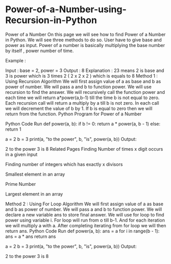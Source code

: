 # Power-of-a-Number-using-Recursion-in-Python


Power  of  a  Number
On this page we will see how to find Power of a Number in Python. We will see three methods to do so. User have to give base and power as input. Power of a number is basically multiplying the base number by itself , power number of time.

Example :

Input  :  base = 2, power = 3
Output  :  8
Explanation  :   23 means 2 is base and 3 is power which is 3 times 2 (  2 x 2 x 2 ) which is equals to 8
Method 1 : Using Recursion
Algorithm
We will first assign value of a as base and b as power of number.
We will pass a and b to function power.
We will use recursion to find the answer.
We will recursively call the function power and each time we will return a*power(a,b-1) till the time b is not equal to zero. Each recursion call will return a multiply by a till b is not zero. In each call we will decrement the value of b by 1.
If b is equal to zero then we will return from the function.
Python Program for Power of a Number

Python Code
Run
def power(a, b):
    if b != 0:
        return a * power(a, b - 1)
    else:
        return 1


a = 2
b = 3
print(a, "to the power", b, "is", power(a, b))
Output:

2 to the power 3 is 8
Related Pages
Finding Number of times x digit occurs in a given input
 
Finding number of integers which has exactly x divisors
 
Smallest element in an array

Prime Number

Largest element in an array

Method 2 : Using For Loop
Algorithm
We will first assign value of a as base and b as power of number.
We will pass a and b to function power.
We will declare a new variable ans to store final answer.
We will use for loop to find power using variable i.
For loop will run from o till b-1. And for each iteration we will multiply a with a.
After completing iterating from for loop we will then return ans.
Python Code
Run
def power(a, b):
    ans = a
    for i in range(b - 1):
        ans = a * ans
    return ans


a = 2
b = 3
print(a, "to the power", b, "is", power(a, b))
Output:

2 to the power 3 is 8
